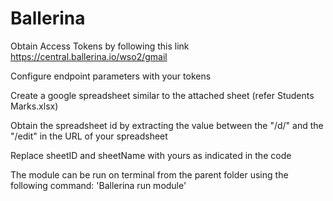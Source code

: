 # Ballerina
Obtain Access Tokens by following this link https://central.ballerina.io/wso2/gmail

Configure endpoint parameters with your tokens

Create a google spreadsheet similar to the attached sheet (refer Students Marks.xlsx)

Obtain the spreadsheet id by extracting the value between the "/d/" and the "/edit" in the URL of your spreadsheet

Replace sheetID and sheetName with yours as indicated in the code

The module can be run on terminal from the parent folder using the following command: 'Ballerina run module'
